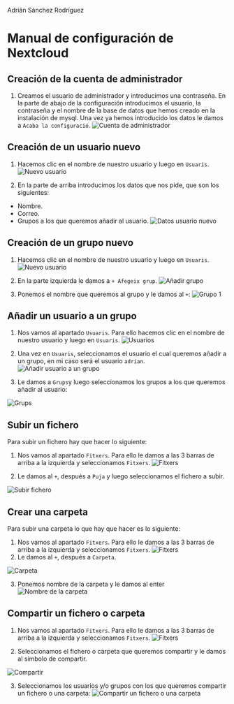 Adrián Sánchez Rodríguez

# Manual de configuración de Nextcloud

## Creación de la cuenta de administrador

1. Creamos el usuario de administrador y introducimos una contraseña. En la parte de abajo de la configuración introducimos el usuario, la contraseña y el nombre de la base de datos que hemos creado en la instalación de mysql. Una vez ya hemos introducido los datos le damos a `Acaba la configuració`.
![Cuenta de administrador](/imagenes/adminOC.png)

## Creación de un usuario nuevo
1. Hacemos clic en el nombre de nuestro usuario y luego en `Usuaris`.
![Nuevo usuario](/imagenes/ocusuarionuevo.png)

2. En la parte de arriba introducimos los datos que nos pide, que son los siguientes:
- Nombre.
- Correo.
- Grupos a los que queremos añadir al usuario.
![Datos usuario nuevo](/imagenes/ocusuario1.png)

## Creación de un grupo nuevo
1. Hacemos clic en el nombre de nuestro usuario y luego en `Usuaris`.
![Nuevo usuario](/imagenes/ocusuarionuevo.png)

2. En la parte izquierda le damos a `+ Afegeix grup`.
![Añadir grupo](/imagenes/ocafegeixgrup.png)

3. Ponemos el nombre que queremos al grupo y le damos al `+`:
![Grupo 1](/imagenes/ocgrupo1.png)

## Añadir un usuario a un grupo
1. Nos vamos al apartado `Usuaris`. Para ello hacemos clic en el nombre de nuestro usuario y luego en `Usuaris`.
![Usuarios](/imagenes/ocusuarionuevo.png)

2. Una vez en `Usuaris`, seleccionamos el usuario el cual queremos añadir a un grupo, en mi caso será el usuario `adrian`.
![Añadir usuario a un grupo](/imagenes/ocusuariogrupo.png)

3. Le damos a `Grups`y luego seleccionamos los grupos a los que queremos añadir al usuario:

  ![Grups](/imagenes/ocgrups.png)

## Subir un fichero
Para subir un fichero hay que hacer lo siguiente:
1. Nos vamos al apartado `Fitxers`. Para ello le damos a las 3 barras de arriba a la izquierda y seleccionamos `Fitxers`.
![Fitxers](/imagenes/ocfitxers.png)

2. Le damos al `+`, después a `Puja` y luego seleccionamos el fichero a subir.

  ![Subir fichero](/imagenes/ocsubirfichero.png)

## Crear una carpeta
Para subir una carpeta lo que hay que hacer es lo siguiente:
1. Nos vamos al apartado `Fitxers`. Para ello le damos a las 3 barras de arriba a la izquierda y seleccionamos `Fitxers`.
![Fitxers](/imagenes/ocfitxers.png)
2. Le damos al `+`, después a `Carpeta`.

  ![Carpeta](/imagenes/ocnuevacarpeta.png)

3. Ponemos nombre de la carpeta y le damos al enter
![Nombre de la carpeta](/imagenes/occarpeta1.png)

## Compartir un fichero o carpeta
1. Nos vamos al apartado `Fitxers`. Para ello le damos a las 3 barras de arriba a la izquierda y seleccionamos `Fitxers`.
![Fitxers](/imagenes/ocfitxers.png)

2. Seleccionamos el fichero o carpeta que queremos compartir y le damos al símbolo de compartir.

  ![Compartir](/imagenes/occompartir.png)

3. Seleccionamos los usuarios y/o grupos con los que queremos compartir un fichero o una carpeta:
![Compartir un fichero o una carpeta](/imagenes/ocuserandgroupscompartir.png)
